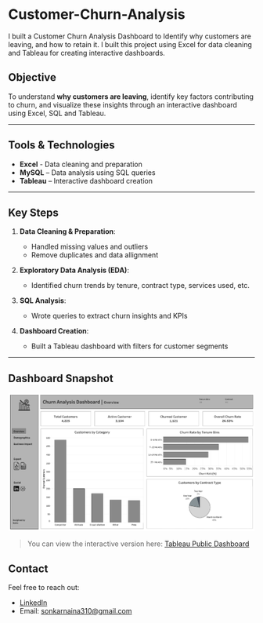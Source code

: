 # Customer-Churn-Analysis

I built a Customer Churn Analysis Dashboard to Identify why customers are leaving, and how to retain it. I built this project using Excel for data cleaning and Tableau for creating interactive dashboards.

## Objective

To understand **why customers are leaving**, identify key factors contributing to churn, and visualize these insights through an interactive dashboard using Excel, SQL and Tableau.

---

## Tools & Technologies

- **Excel** - Data cleaning and preparation
- **MySQL** – Data analysis using SQL queries
- **Tableau** – Interactive dashboard creation

---

## Key Steps

1. **Data Cleaning & Preparation**:
   - Handled missing values and outliers
   - Remove duplicates and data allignment

2. **Exploratory Data Analysis (EDA)**:
   - Identified churn trends by tenure, contract type, services used, etc.

3. **SQL Analysis**:
   - Wrote queries to extract churn insights and KPIs

4. **Dashboard Creation**:
   - Built a Tableau dashboard with filters for customer segments

---

## Dashboard Snapshot

![Customer Churn Dashboard](customer_churn_dashboard.png)

> You can view the interactive version here: [Tableau Public Dashboard](https://public.tableau.com/app/profile/naina.sonkar/viz/CustomerChurnAnalysis_17466181690340/Dashboard1)

## Contact

Feel free to reach out:

-  [LinkedIn](https://www.linkedin.com/in/nainasonkar/)
-  Email: sonkarnaina310@gmail.com
